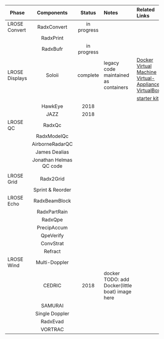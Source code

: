 
| Phase           | Components    | Status        | Notes  | Related Links |
| --------------- |:-------------:|:-----------:|:-------|:--------------|
| LROSE Convert   |  RadxConvert  | in progress |        |        |
|                 |  RadxPrint    |             | | |
|                 |  RadxBufr     | in progress | | |
| LROSE Displays  |  Soloii       | complete    | legacy code maintained as containers | [Docker](https://hub.docker.com/r/ncareol/soloii/)  [Virtual Machine](https://lrose.eol.ucar.edu/soloii/) [Virtual-Appliance](https://github.com/NCAR/lrose-soloii/wiki/Virtual-Appliance) [VirtualBox](https://github.com/NCAR/lrose-soloii/tree/master/packer) |
|                 |               |             |        | [starter kit](./coming_soon.md) |
|                 |  HawkEye      |  2018       | | |
|                 |  JAZZ         |  2018       | | |
| LROSE QC        |  RadxQc       |             | | |
|                 |  RadxModelQc  |             | | |
|                 |AirborneRadarQC|             | | |
|                 | James Dealias |             | | |
|                 | Jonathan Helmas QC code |   | | |
|                 |               |             | | |
| LROSE Grid      |  Radx2Grid    |             | | |
|                 | Sprint & Reorder |          | | |
| LROSE Echo      | RadxBeamBlock |             | | |
|                 |  RadxPartRain |             | | |
|                 |  RadxQpe      |             | | |
|                 |  PrecipAccum  |             | | |
|                 |  QpeVerify    |             | | |
|                 |  ConvStrat    |             | | |
|                 |  Refract      |             | | |
| LROSE Wind      |  Multi-Doppler|             | | |
|                 |  CEDRIC       |  2018       | docker TODO: add Docker(little boat) image here | | 
|                 |  SAMURAI      |             | | |
|                 |  Single Doppler |           | | |
|                 |  RadxEvad     |             | | |
|                 |  VORTRAC      |             | | |
